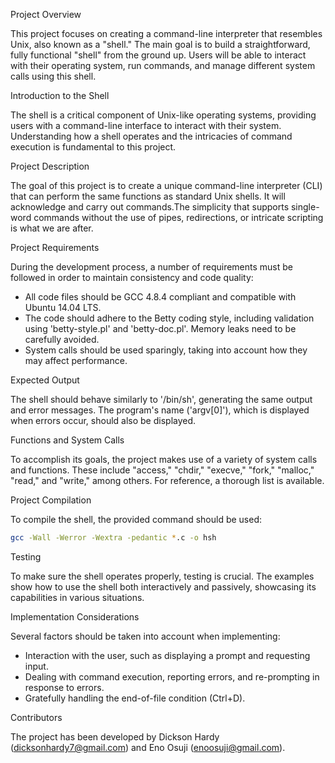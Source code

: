 

 Project Overview 

This project focuses on creating a command-line interpreter that resembles Unix, also known as a "shell." The main goal is to build a straightforward, fully functional "shell" from the ground up. Users will be able to interact with their operating system, run commands, and manage different system calls using this shell.


 Introduction to the Shell 

The shell is a critical component of Unix-like operating systems, providing users with a command-line interface to interact with their system. Understanding how a shell operates and the intricacies of command execution is fundamental to this project.

 Project Description 

The goal of this project is to create a unique command-line interpreter (CLI) that can perform the same functions as standard Unix shells. It will acknowledge and carry out commands.The simplicity that supports single-word commands without the use of pipes, redirections, or intricate scripting is what we are after.


 Project Requirements 

During the development process, a number of requirements must be followed in order to maintain consistency and code quality:
- All code files should be GCC 4.8.4 compliant and compatible with Ubuntu 14.04 LTS.
- The code should adhere to the Betty coding style, including validation using 'betty-style.pl' and 'betty-doc.pl'.
Memory leaks need to be carefully avoided.
- System calls should be used sparingly, taking into account how they may affect performance.


 Expected Output 

The shell should behave similarly to '/bin/sh', generating the same output and error messages. The program's name ('argv[0]'), which is displayed when errors occur, should also be displayed.


 Functions and System Calls 

To accomplish its goals, the project makes use of a variety of system calls and functions. These include "access," "chdir," "execve," "fork," "malloc," "read," and "write," among others. For reference, a thorough list is available.


 Project Compilation 

To compile the shell, the provided command should be used:
```Bash
gcc -Wall -Werror -Wextra -pedantic *.c -o hsh
```

 Testing 

To make sure the shell operates properly, testing is crucial. The examples show how to use the shell both interactively and passively, showcasing its capabilities in various situations.


 Implementation Considerations 

Several factors should be taken into account when implementing:
- Interaction with the user, such as displaying a prompt and requesting input.
- Dealing with command execution, reporting errors, and re-prompting in response to errors.
- Gratefully handling the end-of-file condition (Ctrl+D).


 Contributors 

The project has been developed by Dickson Hardy (dicksonhardy7@gmail.com) and Eno Osuji (enoosuji@gmail.com).



